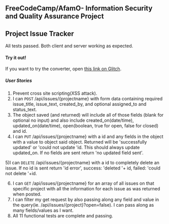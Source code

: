 **FreeCodeCamp/AfamO**- Information Security and Quality Assurance Project
------

## Project Issue Tracker
All tests passed. Both client and server working as expected.

#### Try it out!

If you want to try the converter, open [this link on Glitch](https://afamo-issue-tracker.glitch.me//).

##### User Stories 

1) Prevent cross site scripting(XSS attack).
2) I can `POST` /api/issues/{projectname} with form data containing required issue_title, issue_text, created_by, and optional assigned_to and status_text.
3) The object saved (and returned) will include all of those fields (blank for optional no input) and also include created_on(date/time), updated_on(date/time), open(boolean, true for open, false for closed) and id.
4)  I can `PUT`  /api/issues/{projectname} with a id and any fields in the object with a value to object said object. Returned will be 'successfully updated' or 'could not update 'id. This should always update updated_on. If no fields are sent return 'no updated field sent'.

5)I can `DELETE` /api/issues/{projectname} with a id to completely delete an issue. If no id is sent return 'id error', success: 'deleted '+ id, failed: 'could not delete '+id.

6) I can `GET` /api/issues/{projectname} for an array of all issues on that specific project with all the information for each issue as was returned when posted.
7) I can filter my get request by also passing along any field and value in the query(ie. /api/issues/{project}?open=false). I can pass along as many fields/values as I want.
8) All 11 functional tests are complete and passing.
